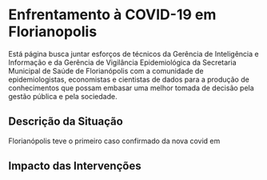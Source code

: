 # Enfrentamento à COVID-19 em Florianopolis

Está página busca juntar esforços de técnicos da Gerência de Inteligência e Informação e da Gerência de Vigilância Epidemiológica da Secretaria Municipal de Saúde de Florianópolis com a comunidade de epidemiologistas, economistas e cientistas de dados para a produção de conhecimentos que possam embasar uma melhor tomada de decisão pela gestão pública e pela sociedade.

## Descrição da Situação

Florianópolis teve o primeiro caso confirmado da nova covid em 


## Impacto das Intervenções

